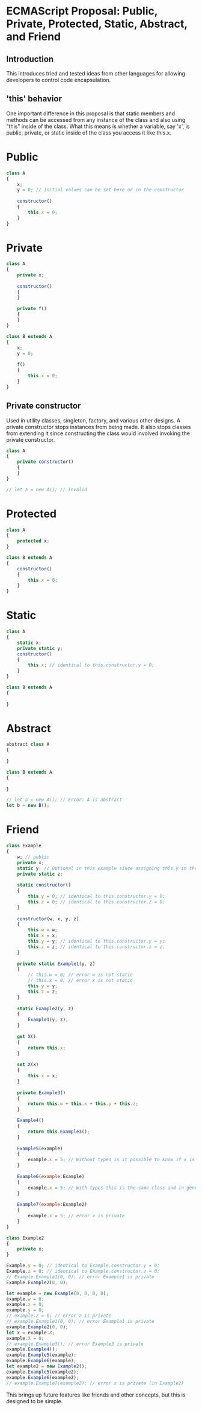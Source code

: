 # ECMAScript Proposal: Public, Private, Protected, Static, Abstract, and Friend

## Introduction

This introduces tried and tested ideas from other languages for allowing developers to control code encapsulation.

## 'this' behavior

One important difference in this proposal is that static members and methods can be accessed from any instance of the class and also using "this" inside of the class. What this means is whether a variable, say 'x', is public, private, or static inside of the class you access it like this.x.

# Public

```js
class A
{
	x;
	y = 0; // initial values can be set here or in the constructor
	
	constructor()
	{
		this.x = 0;
	}
}
```

# Private
```js
class A
{
	private x;
	
	constructor()
	{
	}
	
	private f()
	{
	}
}

class B extends A
{
	x;
	y = 0;
	
	f()
	{
		this.x = 0;
	}
}
```

## Private constructor

Used in utility classes, singleton, factory, and various other designs. A private constructor stops instances from being made. It also stops classes from extending it since constructing the class would involved invoking the private constructor.

```js
class A
{
	private constructor()
	{
	}
}

// let a = new A(); // Invalid
```

# Protected

```js
class A
{
	protected x;
}

class B extends A
{
	constructor()
	{
		this.x = 0;
	}
}
```

# Static

```js
class A
{
	static x;
	private static y;
	constructor()
	{
		this.x; // identical to this.constructor.y = 0;
	}
}

class B extends A
{
	
}
```

# Abstract

```js
abstract class A
{
	
}

class B extends A
{
	
}

// let a = new A(); // Error: A is abstract
let b = new B();
```

# Friend

```js
class Example
{
	w; // public
	private x;
	static y; // Optional in this example since assigning this.y in the static constructor would define a static member y
	private static z;
  
	static constructor()
	{
		this.y = 0; // identical to this.constructor.y = 0;
		this.z = 0; // identical to this.constructor.z = 0;
	}
  
	constructor(w, x, y, z)
	{
		this.w = w;
		this.x = x;
		this.y = y; // identical to this.constructor.y = y;
		this.z = z; // identical to this.constructor.z = z;
	}
	
	private static Example1(y, z)
	{
		// this.w = 0; // error w is not static
		// this.x = 0; // error x is not static
		this.y = y;
		this.z = z;
	}
	
	static Example2(y, z)
	{
		Example1(y, z);
	}
	
	get X()
	{
		return this.x;
	}
	
	set X(x)
	{
		this.x = x;
	}
	
	private Example3()
	{
		return this.w + this.x + this.y + this.z;
	}

  	Example4()
	{
		return this.Example3();
	}
	
	Example5(example)
	{
		example.x = 5; // Without types is it possible to know if x is private?
	}
	
	Example6(example:Example)
	{
		example.x = 5; // With types this is the same class and in general languages allow this.
	}
	
	Example7(example:Example2)
	{
		example.x = 5; // error x is private
	}
}

class Example2
{
	private x;
}

Example.y = 0; // identical to Example.constructor.y = 0;
Example.z = 0; // identical to Example.constructor.z = 0;
// Example.Example1(0, 0); // error Example1 is private
Example.Example2(0, 0);

let example = new Example(0, 0, 0, 0);
example.w = 0;
example.x = 0;
example.y = 0;
// example.z = 0; // error z is private
// example.Example1(0, 0); // error Example1 is private
example.Example2(0, 0);
let x = example.X;
example.X = 0;
// example.Example3(); // error Example3 is private
example.Example4();
example.Example5(example);
example.Example6(example);
let example2 = new Example2();
example.Example5(example2);
example.Example6(example2);
// example.Example7(example2); // error x is private (in Example2)
```

This brings up future features like friends and other concepts, but this is designed to be simple.
